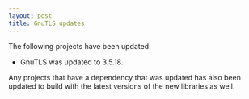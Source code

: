 ```yaml
---
layout: post
title: GnuTLS updates
---
```


The following projects have been updated:
* GnuTLS was updated to 3.5.18.

Any projects that have a dependency that was updated has also been updated to build with the latest versions of the new libraries as well.
